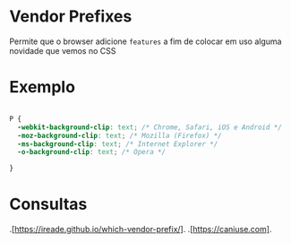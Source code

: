 # Vendor Prefixes

Permite que o browser adicione `features` a fim de colocar em uso alguma novidade que vemos no CSS

# Exemplo

```CSS

P {
  -webkit-background-clip: text; /* Chrome, Safari, iOS e Android */
  -moz-background-clip: text; /* Mozilla (Firefox) */
  -ms-background-clip: text; /* Internet Explorer */
  -o-background-clip: text; /* Opera */

}
```

# Consultas

.[https://ireade.github.io/which-vendor-prefix/].
.[https://caniuse.com].
